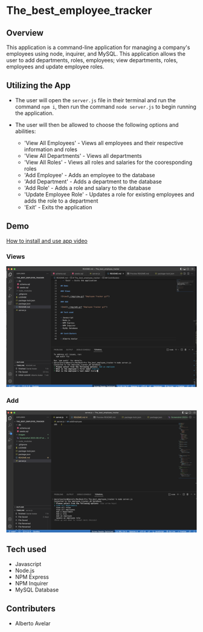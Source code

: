# The_best_employee_tracker


## Overview

This application is a command-line application for managing a company's employees using node, inquirer, and MySQL. This application allows the user to add departments, roles, employees; view departments, roles, employees and update employee roles.

## Utilizing the App

- The user will open the `server.js` file in their terminal and run the command `npm i`, then run the command `node server.js` to begin running the application.

- The user will then be allowed to choose the following options and abilities:
  - 'View All Employees' - Views all employees and their respective information and roles
  - 'View All Departments' - Views all departments
  - 'View All Roles' - Views all roles and salaries for the cooresponding roles
  - 'Add Employee' - Adds an employee to the database
  - 'Add Department' - Adds a department to the database
  - 'Add Role' - Adds a role and salary to the database
  - 'Update Employee Role' - Updates a role for existing employees and adds the role to a department
  - 'Exit' - Exits the application

## Demo

[How to install and use app video](https://watch.screencastify.com/v/Lhy9kqX1OXL872mmgXVK)

### Views

![View](./images/Screenshot%202023-06-07%20at%209.52.30%20PM.png)

### Add

![Add](./images/Screenshot%202023-06-07%20at%209.59.23%20PM.png)


## Tech used

- Javascript
- Node.js
- NPM Express
- NPM Inquirer
- MySQL Database

## Contributers

- Alberto Avelar

